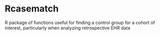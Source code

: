 # Rcasematch
R package of functions useful for finding a control group for a cohort of interest, particularly when analyzing retrospective EHR data
